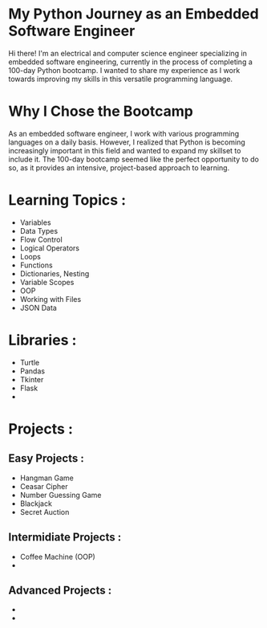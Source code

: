 # My Python Journey as an Embedded Software Engineer
Hi there! I'm an electrical and computer science engineer specializing in embedded software engineering, currently in the process of completing a 100-day Python bootcamp. I wanted to share my experience as I work towards improving my skills in this versatile programming language.

# Why I Chose the Bootcamp
As an embedded software engineer, I work with various programming languages on a daily basis. However, I realized that Python is becoming increasingly important in this field and wanted to expand my skillset to include it. The 100-day bootcamp seemed like the perfect opportunity to do so, as it provides an intensive, project-based approach to learning.

# Learning Topics :
* Variables<br />
* Data Types<br />
* Flow Control<br />
* Logical Operators<br />
* Loops<br />
* Functions<br />
* Dictionaries, Nesting<br />
* Variable Scopes<br />
* OOP<br />
* Working with Files<br />
* JSON Data<br />

# Libraries :
* Turtle<br />
* Pandas<br />
* Tkinter<br />
* Flask<br />
* 

# Projects :
## Easy Projects :
* Hangman Game<br />
* Ceasar Cipher<br />
* Number Guessing Game<br />
* Blackjack<br />
* Secret Auction<br />

## Intermidiate Projects :
* Coffee Machine (OOP)<br />
* <br />

## Advanced Projects :
* <br />
* <br />
